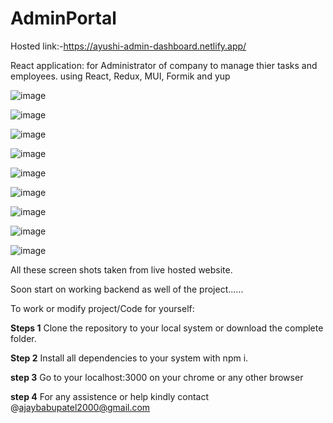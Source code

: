 # AdminPortal
Hosted link:-https://ayushi-admin-dashboard.netlify.app/

React application: for Administrator of company to manage thier tasks and employees. using React, Redux, MUI, Formik and yup

![image](https://github.com/fighter-aj07/AdminPortal/assets/93673079/6f044259-d3f1-412a-a049-df57dfff2dee)

![image](https://github.com/fighter-aj07/AdminPortal/assets/93673079/1efa1e66-74f5-4173-807b-96f7861d89d3)

![image](https://github.com/fighter-aj07/AdminPortal/assets/93673079/eed67a99-7e36-4bed-8ab6-4e007f0bdaaf)

![image](https://github.com/fighter-aj07/AdminPortal/assets/93673079/b8c07bce-6946-44cd-b064-3cfd7be21836)

![image](https://github.com/fighter-aj07/AdminPortal/assets/93673079/aff24fc7-f616-4641-801f-942b3a530574)

![image](https://github.com/fighter-aj07/AdminPortal/assets/93673079/e25398cc-1e13-4719-a3c7-421a87aa8839)

![image](https://github.com/fighter-aj07/AdminPortal/assets/93673079/b74dfed4-ff2e-484b-9bcf-e838e39642b4)

![image](https://github.com/fighter-aj07/AdminPortal/assets/93673079/3ef6be82-5687-452e-9ef0-19c69dcc3a9b)

![image](https://github.com/fighter-aj07/AdminPortal/assets/93673079/bcc9ec13-2fbd-4f86-a1b4-f57690dcf520)

All these screen shots taken from live hosted website.

Soon start on working backend as well of the project......

To work or modify project/Code for yourself:

**Steps 1**
  Clone the repository to your local system or download the complete folder.
  
**Step 2** 
  Install all dependencies to your system with npm i.
  
**step 3**
  Go to your localhost:3000 on your chrome or any other browser
  
**step 4**
  For any assistence or help kindly contact @ajaybabupatel2000@gmail.com
  










